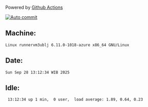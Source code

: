 Powered by [Github Actions](https://github.com/features/actions)

[![Auto commit](https://github.com/hiage/workstation/workflows/Auto%20commit/badge.svg)](https://github.com/hiage/workstation/actions?query=workflow%3A%22Auto+commit%22)

## Machine:
```
Linux runnervm3ublj 6.11.0-1018-azure x86_64 GNU/Linux
```
## Date:
```
Sun Sep 28 13:12:34 WIB 2025
```
## Idle:
```
 13:12:34 up 1 min,  0 user,  load average: 1.89, 0.64, 0.23
```
